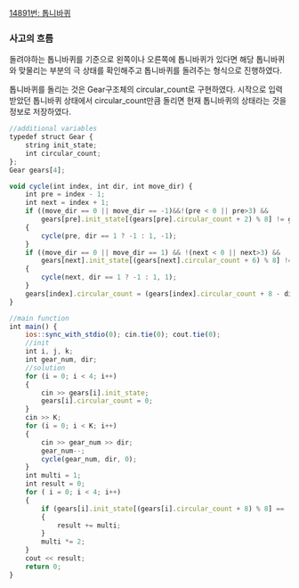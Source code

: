 [14891번: 톱니바퀴](https://www.acmicpc.net/problem/14891)

### 사고의 흐름

돌려야하는 톱니바퀴를 기준으로 왼쪽이나 오른쪽에 톱니바퀴가 있다면 해당 톱니바퀴와 맞물리는 부분의 극 상태를 확인해주고 톱니바퀴를 돌려주는 형식으로 진행하였다.

톱니바퀴를 돌리는 것은 Gear구조체의 circular_count로 구현하였다. 시작으로 입력받았던 톱니바퀴 상태에서 circular_count만큼 돌리면 현재 톱니바퀴의 상태라는 것을 정보로 저장하였다.

```jsx
//additional variables
typedef struct Gear {
	string init_state;
	int circular_count;
};
Gear gears[4];

void cycle(int index, int dir, int move_dir) {
	int pre = index - 1;
	int next = index + 1;
	if ((move_dir == 0 || move_dir == -1)&&!(pre < 0 || pre>3) && 
		gears[pre].init_state[(gears[pre].circular_count + 2) % 8] != gears[index].init_state[(gears[index].circular_count + 6) % 8])
	{
		cycle(pre, dir == 1 ? -1 : 1, -1);
	}
	if ((move_dir == 0 || move_dir == 1) && !(next < 0 || next>3) &&
		gears[next].init_state[(gears[next].circular_count + 6) % 8] != gears[index].init_state[(gears[index].circular_count + 2) % 8])
	{
		cycle(next, dir == 1 ? -1 : 1, 1);
	}
	gears[index].circular_count = (gears[index].circular_count + 8 - dir) % 8;
}

//main function
int main() {
	ios::sync_with_stdio(0); cin.tie(0); cout.tie(0);
	//init
	int i, j, k;
	int gear_num, dir;
	//solution
	for (i = 0; i < 4; i++)
	{
		cin >> gears[i].init_state;
		gears[i].circular_count = 0;
	}
	cin >> K;
	for (i = 0; i < K; i++)
	{
		cin >> gear_num >> dir;
		gear_num--;
		cycle(gear_num, dir, 0);
	}
	int multi = 1;
	int result = 0;
	for ( i = 0; i < 4; i++)
	{
		if (gears[i].init_state[(gears[i].circular_count + 8) % 8] == '1')
		{
			result += multi;
		}
		multi *= 2;
	}
	cout << result;
	return 0;
}
```
